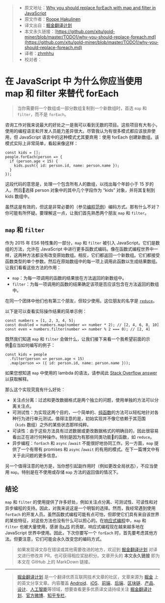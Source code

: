 > * 原文地址：[Why you should replace forEach with map and filter in JavaScript](https://gofore.com/en/why-you-should-replace-foreach/)
> * 原文作者：[Roope Hakulinen](https://disqus.com/by/roopehakulinen/)
> * 译文出自：[掘金翻译计划](https://github.com/xitu/gold-miner)
> * 本文永久链接：[https://github.com/xitu/gold-miner/blob/master/TODO1/why-you-should-replace-foreach.md](https://github.com/xitu/gold-miner/blob/master/TODO1/why-you-should-replace-foreach.md)
> * 译者：[zhmhhu](https://github.com/zhmhhu)
> * 校对者：

# 在 JavaScript 中 为什么你应当使用 map 和 filter 来替代 forEach

>当你需要将一个数组或一部分数组复制到一个新数组时，首选 `map` 和 `filter`，而不是 `forEach`。

咨询工作对我来说最大的好处之一是我可以看到无数的项目。这些项目有大有小，使用的编程语言和开发人员能力差异很大。尽管我认为有很多模式都应该放弃使用，但 JavaScript 语言中的这种模式尤其要弃用：使用 forEach 创建新数组。该模式实际上非常简单，看起来像这样：

```
const kids = [];
people.forEach(person => {
  if (person.age < 15) {
    kids.push({ id: person.id, name: person.name });
  }
});
```

这段代码的意思是，处理一个包含所有人的数组，以找出每个年龄小于 15 岁的人。然后选择 person 对象中的其中几个字段作为 “kids” 对象，并将其复制到 kids 数组中。

虽然这是有效的，但这是非常必要的（参见[编程范例](https://en.wikipedia.org/wiki/Programming_paradigm)）编码方式。那有什么不对？ 你可能有所怀疑。要理解这一点，让我们首先熟悉两个朋友 `map` 和 `filter`。

## `map` 和 `filter`

作为 2015 年 ES6 特性集的一部分，`map` 和 `filter` 被引入 JavaScript。它们是数组的方法，允许在 JavaScript 中进行更多函数式编码。像在函数式编程世界中一样，这两种方法都没有改变原始数组。相反，它们都返回一个新数组。它们都接受函数类型的单个参数。然后在原始数组中的每一项上调用此函数以生成结果数组。让我们看看这些方法的作用：

*   `map`：为每一项调用的函数的结果放在方法返回的新数组中。
*   `filter`：为每一项调用的函数的结果确定该项是否应该包含在方法返回的数组中。

在同一个团体中他们也有第三个朋友，但较少使用。这位朋友的名字是 [`reduce`](https://developer.mozilla.org/en-US/docs/Web/JavaScript/Reference/Global_Objects/Array/reduce)。

以下是可以查看实际操作结果的简单示例：

```
const numbers = [1, 2, 3, 4, 5];
const doubled = numbers.map(number => number * 2); // [2, 4, 6, 8, 10]
const even = numbers.filter(number => number % 2 === 0); // [2, 4]
```

既然我们知道 `map` 和 `filter` 会做什么，让我们接下来看一个我希望前面的示例应当如何编写的例子：

```
const kids = people
  .filter(person => person.age < 15)
  .map(person => ({ id: person.id, name: person.name }));
```

如果您想知道 `map` 中使用的 lambda 的语法，请参阅此 [Stack Overflow answer](https://stackoverflow.com/a/28770578/1744702) 以获取解释。

那么这个实现究竟有什么好处：

*  关注点分离：过滤和更改数据格式是两个独立的问题，使用单独的方法可以分离关注点。
*  可测试性：为实现这两个目的，一个简单的、[纯函数](https://en.wikipedia.org/wiki/Pure_function)的方法可以轻松地针对各种行为进行单元测试。值得注意的是，初始实现并不像它依赖于其范围 （`kids` 数组）之外的某些状态那样纯粹。
*  可读性：由于这些方法具有过滤数据或更改数据格式的明确目的，因此很容易看出正在进行何种操作。特别是因为有那些同类功能的函数，如 `reduce`。
*  异步编程：`forEach` 和 `async` /`await` 不能很好地协同工作。另一方面，`map` 提供了一个有带有 promises 和 `async` /`await` 的有用的模式。在下一篇博文中有关于此问题的更多信息。

另一个值得注意的地方是，当你想引起副作用时（例如更改全局状态），不应当使用 `map`。特别是在不使用或存储 `map` 方法的返回值的情况下。

## 结论

`map` 和 `filter` 的使用提供了许多好处，例如关注点分离、可测试性、可读性和对异步编程的支持。因此，对我来说这是一个明智的选择。然而，我经常遇到使用 `forEach` 的开发人员。虽然函数式编程可能有点可怕，但即使它们具有来自该世界的某些特征，对这些方法也没有什么可以担心的。在[响应式编程](https://en.wikipedia.org/wiki/Reactive_programming)中，`map` 和 `filter` 也被大量使用，感谢 [RxJS](http：//reactivex.io/rxjs/) 的贡献，响应式编程现在越来越多地在 JavaScript 世界中使用。因此，下次你要写一个 `forEach` 时，首先要考虑其他方法。但要注意，它们可能会永久改变您的编码方式。

> 如果发现译文存在错误或其他需要改进的地方，欢迎到 [掘金翻译计划](https://github.com/xitu/gold-miner) 对译文进行修改并 PR，也可获得相应奖励积分。文章开头的 **本文永久链接** 即为本文在 GitHub 上的 MarkDown 链接。


---

> [掘金翻译计划](https://github.com/xitu/gold-miner) 是一个翻译优质互联网技术文章的社区，文章来源为 [掘金](https://juejin.im) 上的英文分享文章。内容覆盖 [Android](https://github.com/xitu/gold-miner#android)、[iOS](https://github.com/xitu/gold-miner#ios)、[前端](https://github.com/xitu/gold-miner#前端)、[后端](https://github.com/xitu/gold-miner#后端)、[区块链](https://github.com/xitu/gold-miner#区块链)、[产品](https://github.com/xitu/gold-miner#产品)、[设计](https://github.com/xitu/gold-miner#设计)、[人工智能](https://github.com/xitu/gold-miner#人工智能)等领域，想要查看更多优质译文请持续关注 [掘金翻译计划](https://github.com/xitu/gold-miner)、[官方微博](http://weibo.com/juejinfanyi)、[知乎专栏](https://zhuanlan.zhihu.com/juejinfanyi)。
